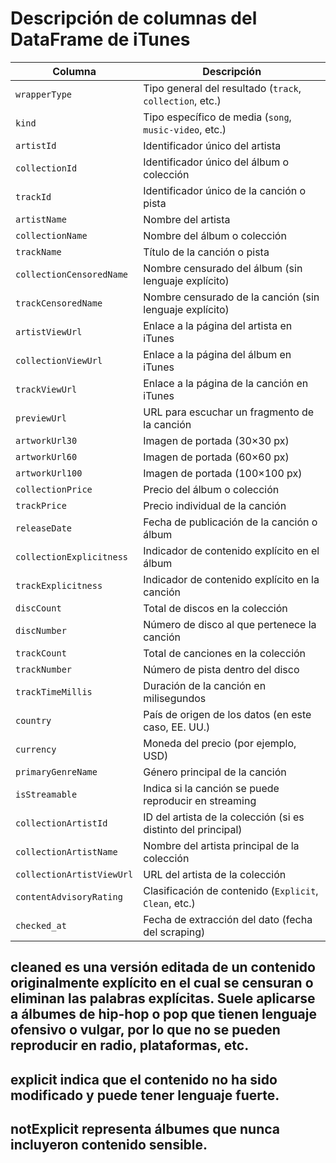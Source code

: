 # Descripción de columnas del DataFrame de iTunes

| **Columna**                | **Descripción** |
|----------------------------|-----------------|
| `wrapperType`              | Tipo general del resultado (`track`, `collection`, etc.) |
| `kind`                     | Tipo específico de media (`song`, `music-video`, etc.) |
| `artistId`                 | Identificador único del artista |
| `collectionId`             | Identificador único del álbum o colección |
| `trackId`                  | Identificador único de la canción o pista |
| `artistName`               | Nombre del artista |
| `collectionName`           | Nombre del álbum o colección |
| `trackName`                | Título de la canción o pista |
| `collectionCensoredName`   | Nombre censurado del álbum (sin lenguaje explícito) |
| `trackCensoredName`        | Nombre censurado de la canción (sin lenguaje explícito) |
| `artistViewUrl`            | Enlace a la página del artista en iTunes |
| `collectionViewUrl`        | Enlace a la página del álbum en iTunes |
| `trackViewUrl`             | Enlace a la página de la canción en iTunes |
| `previewUrl`               | URL para escuchar un fragmento de la canción |
| `artworkUrl30`             | Imagen de portada (30×30 px) |
| `artworkUrl60`             | Imagen de portada (60×60 px) |
| `artworkUrl100`            | Imagen de portada (100×100 px) |
| `collectionPrice`          | Precio del álbum o colección |
| `trackPrice`               | Precio individual de la canción |
| `releaseDate`              | Fecha de publicación de la canción o álbum |
| `collectionExplicitness`   | Indicador de contenido explícito en el álbum |
| `trackExplicitness`        | Indicador de contenido explícito en la canción |
| `discCount`                | Total de discos en la colección |
| `discNumber`               | Número de disco al que pertenece la canción |
| `trackCount`               | Total de canciones en la colección |
| `trackNumber`              | Número de pista dentro del disco |
| `trackTimeMillis`          | Duración de la canción en milisegundos |
| `country`                  | País de origen de los datos (en este caso, EE. UU.) |
| `currency`                 | Moneda del precio (por ejemplo, USD) |
| `primaryGenreName`         | Género principal de la canción |
| `isStreamable`             | Indica si la canción se puede reproducir en streaming |
| `collectionArtistId`       | ID del artista de la colección (si es distinto del principal) |
| `collectionArtistName`     | Nombre del artista principal de la colección |
| `collectionArtistViewUrl`  | URL del artista de la colección |
| `contentAdvisoryRating`    | Clasificación de contenido (`Explicit`, `Clean`, etc.) |
| `checked_at`               | Fecha de extracción del dato (fecha del scraping) |

## cleaned es una versión editada de un contenido originalmente explícito en el cual se censuran o eliminan las palabras explícitas. Suele aplicarse a álbumes de hip-hop o pop que tienen  lenguaje ofensivo o vulgar, por lo que no se pueden reproducir en radio, plataformas, etc.

## explicit indica que el contenido no ha sido modificado y puede tener lenguaje fuerte.

## notExplicit representa álbumes que nunca incluyeron contenido sensible.